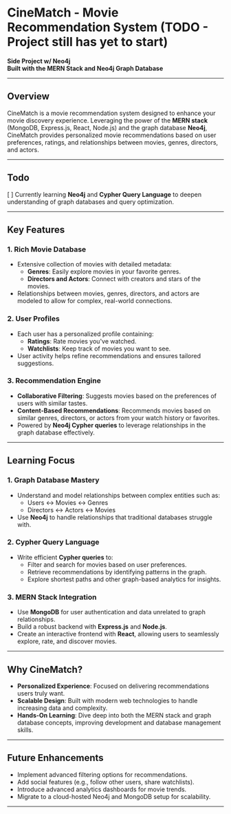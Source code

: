 
# CineMatch - Movie Recommendation System (TODO - Project still has yet to start)

**Side Project w/ Neo4j**  
**Built with the MERN Stack and Neo4j Graph Database**

---

## Overview

CineMatch is a movie recommendation system designed to enhance your movie discovery experience. Leveraging the power of the **MERN stack** (MongoDB, Express.js, React, Node.js) and the graph database **Neo4j**, CineMatch provides personalized movie recommendations based on user preferences, ratings, and relationships between movies, genres, directors, and actors.

---

## Todo
[ ] Currently learning **Neo4j** and **Cypher Query Language** to deepen understanding of graph databases and query optimization.

---

## Key Features

### 1. **Rich Movie Database**
- Extensive collection of movies with detailed metadata:
  - **Genres**: Easily explore movies in your favorite genres.
  - **Directors and Actors**: Connect with creators and stars of the movies.
- Relationships between movies, genres, directors, and actors are modeled to allow for complex, real-world connections.

### 2. **User Profiles**
- Each user has a personalized profile containing:
  - **Ratings**: Rate movies you've watched.
  - **Watchlists**: Keep track of movies you want to see.
- User activity helps refine recommendations and ensures tailored suggestions.

### 3. **Recommendation Engine**
- **Collaborative Filtering**: Suggests movies based on the preferences of users with similar tastes.
- **Content-Based Recommendations**: Recommends movies based on similar genres, directors, or actors from your watch history or favorites.
- Powered by **Neo4j Cypher queries** to leverage relationships in the graph database effectively.

---

## Learning Focus

### 1. **Graph Database Mastery**
- Understand and model relationships between complex entities such as:
  - Users ↔ Movies ↔ Genres
  - Directors ↔ Actors ↔ Movies
- Use **Neo4j** to handle relationships that traditional databases struggle with.

### 2. **Cypher Query Language**
- Write efficient **Cypher queries** to:
  - Filter and search for movies based on user preferences.
  - Retrieve recommendations by identifying patterns in the graph.
  - Explore shortest paths and other graph-based analytics for insights.

### 3. **MERN Stack Integration**
- Use **MongoDB** for user authentication and data unrelated to graph relationships.
- Build a robust backend with **Express.js** and **Node.js**.
- Create an interactive frontend with **React**, allowing users to seamlessly explore, rate, and discover movies.

---

## Why CineMatch?

- **Personalized Experience**: Focused on delivering recommendations users truly want.
- **Scalable Design**: Built with modern web technologies to handle increasing data and complexity.
- **Hands-On Learning**: Dive deep into both the MERN stack and graph database concepts, improving development and database management skills.

---

## Future Enhancements
- Implement advanced filtering options for recommendations.
- Add social features (e.g., follow other users, share watchlists).
- Introduce advanced analytics dashboards for movie trends.
- Migrate to a cloud-hosted Neo4j and MongoDB setup for scalability.

---
